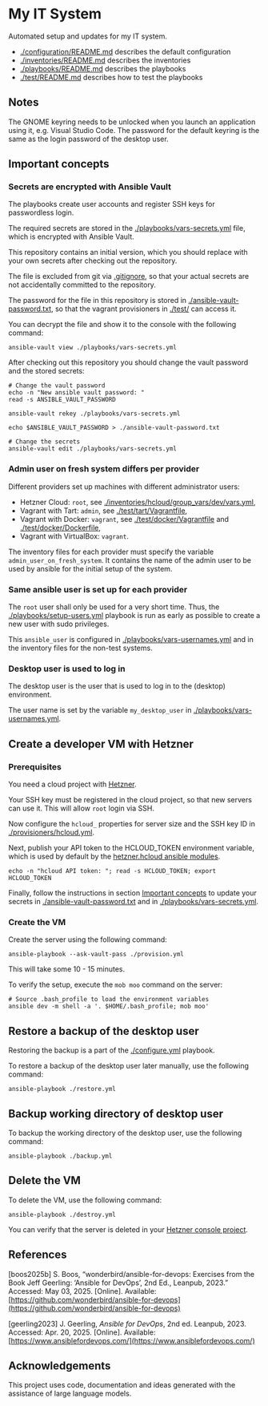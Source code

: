 # My IT System

Automated setup and updates for my IT system.

- [./configuration/README.md](./configuration/README.md) describes the default configuration
- [./inventories/README.md](./inventories/README.md) describes the inventories
- [./playbooks/README.md](./playbooks/README.md) describes the playbooks
- [./test/README.md](./test/README.md) describes how to test the playbooks

## Notes

The GNOME keyring needs to be unlocked when you launch an application using
it, e.g. Visual Studio Code. The password for the default keyring is the same
as the login password of the desktop user.

## Important concepts

### Secrets are encrypted with Ansible Vault

The playbooks create user accounts and register SSH keys for passwordless login.

The required secrets are stored in the
[./playbooks/vars-secrets.yml](./playbooks/vars-secrets.yml) file, which is
encrypted with Ansible Vault.

This repository contains an initial version, which you should replace with
your own secrets after checking out the repository.

The file is excluded from git via [.gitignore](./.gitignore), so that your
actual secrets are not accidentally committed to the repository.

The password for the file in this repository is stored in
[./ansible-vault-password.txt](./ansible-vault-password.txt), so that
the vagrant provisioners in [./test/](./test/) can access it.

You can decrypt the file and show it to the console with the following command:

```shell
ansible-vault view ./playbooks/vars-secrets.yml
```

After checking out this repository you should change the vault password and the
stored secrets:

```shell
# Change the vault password
echo -n "New ansible vault password: "
read -s ANSIBLE_VAULT_PASSWORD

ansible-vault rekey ./playbooks/vars-secrets.yml

echo $ANSIBLE_VAULT_PASSWORD > ./ansible-vault-password.txt

# Change the secrets
ansible-vault edit ./playbooks/vars-secrets.yml
```

### Admin user on fresh system differs per provider

Different providers set up machines with different administrator users:

- Hetzner Cloud: `root`, see [./inventories/hcloud/group_vars/dev/vars.yml](./inventories/hcloud/group_vars/dev/vars.yml),
- Vagrant with Tart: `admin`, see [./test/tart/Vagrantfile](./test/tart/Vagrantfile),
- Vagrant with Docker: `vagrant`, see [./test/docker/Vagrantfile](./test/docker/Vagrantfile) and [./test/docker/Dockerfile](./test/docker/Dockerfile),
- Vagrant with VirtualBox: `vagrant`.

The inventory files for each provider must specify the variable
`admin_user_on_fresh_system`. It contains the name of the admin user
to be used by ansible for the initial setup of the system.

### Same ansible user is set up for each provider

The `root` user shall only be used for a very short time. Thus, the
[./playbooks/setup-users.yml](./playbooks/setup-users.yml) playbook is run
as early as possible to create a new user with sudo privileges.

This `ansible_user` is configured in
[./playbooks/vars-usernames.yml](./playbooks/vars-usernames.yml) and in
the inventory files for the non-test systems.

### Desktop user is used to log in

The desktop user is the user that is used to log in to the (desktop)
environment.

The user name is set by the variable `my_desktop_user` in
[./playbooks/vars-usernames.yml](./playbooks/vars-usernames.yml).

## Create a developer VM with Hetzner

### Prerequisites

You need a cloud project with [Hetzner](https://www.hetzner.com/).

Your SSH key must be registered in the cloud project, so that new servers can
use it. This will allow `root` login via SSH.

Now configure the `hcloud_` properties for server size and the SSH key ID in
[./provisioners/hcloud.yml](./provisioners/hcloud.yml).

Next, publish your API token to the HCLOUD_TOKEN environment variable, which
is used by default by the
[hetzner.hcloud ansible modules](https://docs.ansible.com/ansible/latest/collections/hetzner/hcloud/).

```shell
echo -n "hcloud API token: "; read -s HCLOUD_TOKEN; export HCLOUD_TOKEN
```

Finally, follow the instructions in section [Important concepts](#important-concepts)
to update your secrets in
[./ansible-vault-password.txt](./ansible-vault-password.txt) and in
[./playbooks/vars-secrets.yml](./playbooks/vars-secrets.yml).

### Create the VM

Create the server using the following command:

```shell
ansible-playbook --ask-vault-pass ./provision.yml
```

This will take some 10 - 15 minutes.

To verify the setup, execute the `mob moo` command on the server:

```shell
# Source .bash_profile to load the environment variables
ansible dev -m shell -a '. $HOME/.bash_profile; mob moo'
```

## Restore a backup of the desktop user

Restoring the backup is a part of the [./configure.yml](./configure.yml)
playbook.

To restore a backup of the desktop user later manually, use the following
command:

```shell
ansible-playbook ./restore.yml
```

## Backup working directory of desktop user

To backup the working directory of the desktop user, use the following command:

```shell
ansible-playbook ./backup.yml
```

## Delete the VM

To delete the VM, use the following command:

```shell
ansible-playbook ./destroy.yml
```

You can verify that the server is deleted in your [Hetzner console project](https://console.hetzner.cloud/projects/10607445/servers).

## References

[boos2025b] S. Boos, “wonderbird/ansible-for-devops: Exercises from the Book Jeff Geerling: ‘Ansible for DevOps’, 2nd Ed., Leanpub, 2023.” Accessed: May 03, 2025. [Online]. Available: [https://github.com/wonderbird/ansible-for-devops](https://github.com/wonderbird/ansible-for-devops)

[geerling2023] J. Geerling, _Ansible for DevOps_, 2nd ed. Leanpub, 2023. Accessed: Apr. 20, 2025. [Online]. Available: [https://www.ansiblefordevops.com/](https://www.ansiblefordevops.com/)

## Acknowledgements

This project uses code, documentation and ideas generated with the assistance of
large language models.
